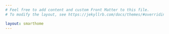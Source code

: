 ```yaml
---
# Feel free to add content and custom Front Matter to this file.
# To modify the layout, see https://jekyllrb.com/docs/themes/#overriding-theme-defaults

layout: smarthome
---
```

